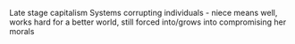 Late stage capitalism
Systems corrupting individuals - niece means well, works hard for a better world, still forced into/grows into compromising her morals

